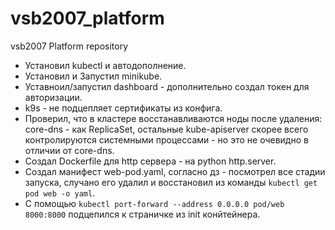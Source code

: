 # vsb2007_platform
vsb2007 Platform repository

- Установил kubectl и автодополнение.
- Установил и Запустил minikube.
- Уставноил/запустил dashboard - дополнительно создал токен для авторизации.
- k9s - не подцепляет сертификаты из конфига.
- Проверил, что в кластере восстанавливаются ноды после удаления: core-dns - как ReplicaSet, остальные kube-apiserver
  скорее всего контролируются системными процессами - но это не очевидно в отличии от core-dns.
- Создал Dockerfile для http сервера - на python http.server.
- Создал манифест web-pod.yaml, согласно дз - посмотрел все стадии запуска, случано его удалил и восстановил из команды `kubectl get pod web -o yaml`.
- С помощью `kubectl port-forward --address 0.0.0.0 pod/web 8000:8000` подцепился к страничке из init конйтейнера.

